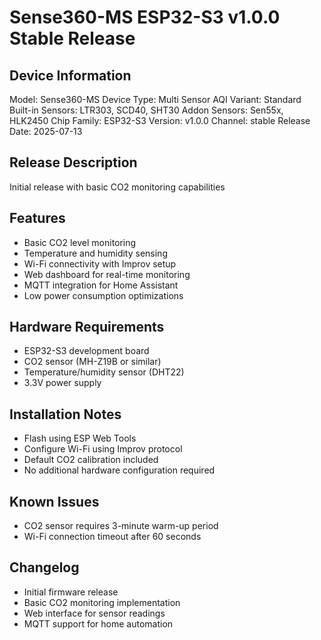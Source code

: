 # Sense360-MS ESP32-S3 v1.0.0 Stable Release

## Device Information
Model: Sense360-MS
Device Type: Multi Sensor AQI
Variant: Standard
Built-in Sensors: LTR303, SCD40, SHT30
Addon Sensors: Sen55x, HLK2450
Chip Family: ESP32-S3
Version: v1.0.0
Channel: stable
Release Date: 2025-07-13

## Release Description
Initial release with basic CO2 monitoring capabilities

## Features
- Basic CO2 level monitoring
- Temperature and humidity sensing
- Wi-Fi connectivity with Improv setup
- Web dashboard for real-time monitoring
- MQTT integration for Home Assistant
- Low power consumption optimizations

## Hardware Requirements
- ESP32-S3 development board
- CO2 sensor (MH-Z19B or similar)
- Temperature/humidity sensor (DHT22)
- 3.3V power supply

## Installation Notes
- Flash using ESP Web Tools
- Configure Wi-Fi using Improv protocol
- Default CO2 calibration included
- No additional hardware configuration required

## Known Issues
- CO2 sensor requires 3-minute warm-up period
- Wi-Fi connection timeout after 60 seconds

## Changelog
- Initial firmware release
- Basic CO2 monitoring implementation
- Web interface for sensor readings
- MQTT support for home automation
